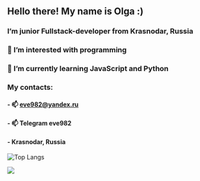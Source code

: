
<h2 style="align: center">Hello there! My name is Olga :)</h2>

### I’m junior Fullstack-developer from Krasnodar, Russia
### 👀 I’m interested with programming
### 🌱 I’m currently learning JavaScript and Python
### My contacts:
#### - 📫 eve982@yandex.ru
#### - 📫 Telegram eve982
#### - Krasnodar, Russia
<!-- - 💞️ I’m looking to collaborate on ... -->


![Top Langs](https://github-readme-stats.vercel.app/api/top-langs/?username=eve982&layout=compact&hide=shell,procfile&show_icons=true&theme=graywhite)

![](https://komarev.com/ghpvc/?username=eve982)